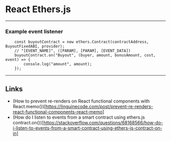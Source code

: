 # React Ethers.js

---

### Example event listener

```
    const buyoutContract = new ethers.Contract(contractAddress, BuyoutFixedABI, provider);
    // "[EVENT_NAME]", ([PARAM], [PARAM], [EVENT_DATA])
    buyoutContract.on("Buyout", (buyer, amount, bonusAmount, cost, event) => {
        console.log("amount", amount);
    });
```

---

## Links

- (How to prevent re-renders on React functional components with React.memo())[https://linguinecode.com/post/prevent-re-renders-react-functional-components-react-memo]
- (How do I listen to events from a smart contract using ethers.js contract.on())[https://stackoverflow.com/questions/68168566/how-do-i-listen-to-events-from-a-smart-contract-using-ethers-js-contract-on-in]
